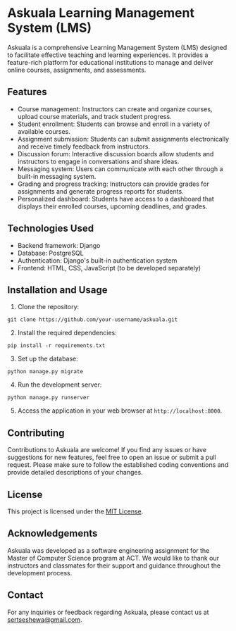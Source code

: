 # Askuala Learning Management System (LMS)

Askuala is a comprehensive Learning Management System (LMS) designed to facilitate effective teaching and learning experiences. It provides a feature-rich platform for educational institutions to manage and deliver online courses, assignments, and assessments.

## Features

- Course management: Instructors can create and organize courses, upload course materials, and track student progress.
- Student enrollment: Students can browse and enroll in a variety of available courses.
- Assignment submission: Students can submit assignments electronically and receive timely feedback from instructors.
- Discussion forum: Interactive discussion boards allow students and instructors to engage in conversations and share ideas.
- Messaging system: Users can communicate with each other through a built-in messaging system.
- Grading and progress tracking: Instructors can provide grades for assignments and generate progress reports for students.
- Personalized dashboard: Students have access to a dashboard that displays their enrolled courses, upcoming deadlines, and grades.

## Technologies Used

- Backend framework: Django
- Database: PostgreSQL
- Authentication: Django's built-in authentication system
- Frontend: HTML, CSS, JavaScript (to be developed separately)

## Installation and Usage

1. Clone the repository:

```git clone https://github.com/your-username/askuala.git```

2. Install the required dependencies:

```pip install -r requirements.txt```

3. Set up the database:

```python manage.py migrate```

4. Run the development server:

```python manage.py runserver```

5. Access the application in your web browser at `http://localhost:8000`.

## Contributing

Contributions to Askuala are welcome! If you find any issues or have suggestions for new features, feel free to open an issue or submit a pull request. Please make sure to follow the established coding conventions and provide detailed descriptions of your changes.

## License

This project is licensed under the [MIT License](LICENSE).

## Acknowledgements

Askuala was developed as a software engineering assignment for the Master of Computer Science program at ACT. We would like to thank our instructors and classmates for their support and guidance throughout the development process.

## Contact

For any inquiries or feedback regarding Askuala, please contact us at sertseshewa@gmail.com.


